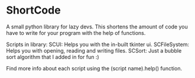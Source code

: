 # ShortCode
A small python library for lazy devs. This shortens the amount of code you have to write for your program with the help of functions.

Scripts in library:
SCUI: Helps you with the in-built tkinter ui.
SCFileSystem: Helps you with opening, reading and writing files.
SCSort: Just a bubble sort algorithm that I added in for fun :)

Find more info about each script using the (script name).help() function.
